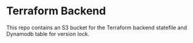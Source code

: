 # Terraform Backend

This repo contains an S3 bucket for the Terraform backend statefile and Dynamodb table for version lock. 
